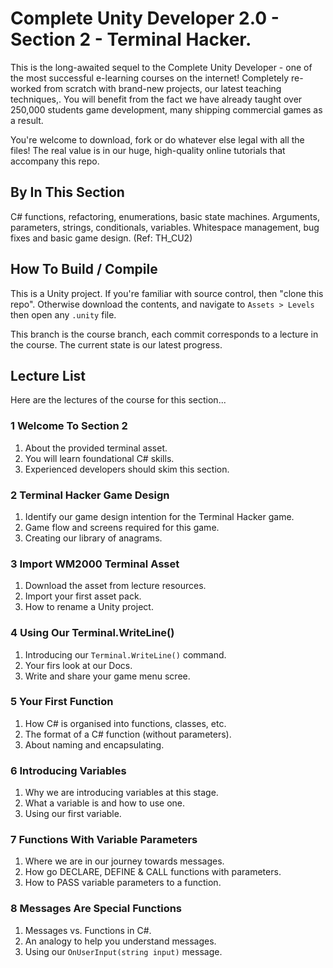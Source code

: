 # Complete Unity Developer 2.0 - Section 2 - Terminal Hacker.

This is the long-awaited sequel to the Complete Unity Developer - one of the most successful e-learning courses on the internet! Completely re-worked from scratch with brand-new projects, our latest teaching techniques,. You will benefit from the fact we have already taught over 250,000 students game development, many shipping commercial games as a result.

You're welcome to download, fork or do whatever else legal with all the files! The real value is in our huge, high-quality online tutorials that accompany this repo.

## By In This Section
C# functions, refactoring, enumerations, basic state machines. Arguments, parameters, strings, conditionals, variables. Whitespace management, bug fixes and basic game design. (Ref: TH_CU2)

## How To Build / Compile
This is a Unity project. If you're familiar with source control, then "clone this repo". Otherwise download the contents, and navigate to `Assets > Levels` then open any `.unity` file.

This branch is the course branch, each commit corresponds to a lecture in the course. The current state is our latest progress.

## Lecture List
Here are the lectures of the course for this section...

### 1 Welcome To Section 2 ###
1. About the provided terminal asset.
2. You will learn foundational C# skills.
3. Experienced developers should skim this section.

### 2 Terminal Hacker Game Design ###
1. Identify our game design intention for the Terminal Hacker game.
2. Game flow and screens required for this game.
3. Creating our library of anagrams.

### 3 Import WM2000 Terminal Asset ###
1. Download the asset from lecture resources.
2. Import your first asset pack.
3. How to rename a Unity project.

### 4 Using Our Terminal.WriteLine() ###
1. Introducing our `Terminal.WriteLine()` command.
2. Your firs look at our Docs.
3. Write and share your game menu scree.

### 5 Your First Function ###
1. How C# is organised into functions, classes, etc.
2. The format of a C# function (without parameters).
3. About naming and encapsulating.

### 6 Introducing Variables ###
1. Why we are introducing variables at this stage.
2. What a variable is and how to use one.
3. Using our first variable.

### 7 Functions With Variable Parameters ###
1. Where we are in our journey towards messages.
2. How go DECLARE, DEFINE & CALL functions with parameters.
3. How to PASS variable parameters to a function.

### 8 Messages Are Special Functions ###
1. Messages vs. Functions in C#.
2. An analogy to help you understand messages.
3. Using our `OnUserInput(string input)` message.

